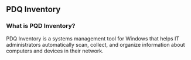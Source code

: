 ## PDQ Inventory

### What is PQD Inventory?
PDQ Inventory is a systems management tool for Windows that helps IT administrators automatically scan, collect, and organize information about computers and devices in their network.


